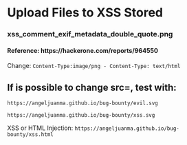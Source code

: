 <h1>Upload Files to XSS Stored</h1>

<h3>xss_comment_exif_metadata_double_quote.png</h3>
<h4>Reference: <a>https://hackerone.com/reports/964550</a></h4>
<p>Change: <code>Content-Type:image/png - Content-Type: text/html </code></p>

<h2>If is possible to change src=, test with:</h2>
<p><code>https://angeljuanma.github.io/bug-bounty/evil.svg</code></p>
<p><code>https://angeljuanma.github.io/bug-bounty/xss.svg</code></p>
<p>XSS or HTML Injection: <code>https://angeljuanma.github.io/bug-bounty/xss.html</code></p>
